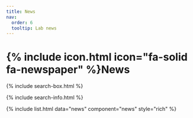 ```yaml
---
title: News
nav:
  order: 6
  tooltip: Lab news
---
```


# {% include icon.html icon="fa-solid fa-newspaper" %}News

{% include search-box.html %}

{% include search-info.html %}

{% include list.html data="news" component="news" style="rich" %}
